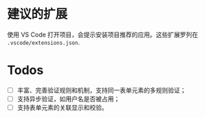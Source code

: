 # 建议的扩展

使用 VS Code 打开项目，会提示安装项目推荐的应用。这些扩展罗列在 `.vscode/extensions.json`.

# Todos

- [ ] 丰富、完善验证规则和机制，支持同一表单元素的多规则验证；
- [ ] 支持异步验证，如用户名是否被占用；
- [ ] 支持表单元素的关联显示和校验。
